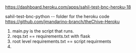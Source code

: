 https://dashboard.heroku.com/apps/sahil-test-bnc-heroku-18


sahil-test-bnc-python -- folder for the heroku code
https://github.com/jmandarino-branch/theChive-Heroku

1. main.py is the script that runs.
2. reqs.txt == requirements.txt with flask
3. root level requirements.txt == script requirments
2. 